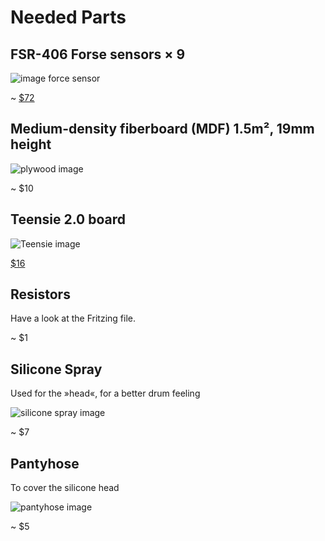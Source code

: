 # Needed Parts

## FSR-406 Forse sensors × 9

![image force sensor](https://www.adafruit.com/images/medium/1075_MED.jpg)

~ [$72](https://www.adafruit.com/products/1075)

## Medium-density fiberboard (MDF) 1.5m², 19mm height

![plywood image](http://unitedplywood.in/yahoo_site_admin/assets/images/Plywood.178231148.JPG)

~ $10

## Teensie 2.0 board

![Teensie image](http://www.pjrc.com/store/teensy_2.jpg)

[$16](http://www.pjrc.com/store/teensy.html)

## Resistors

Have a look at the Fritzing file.

~ $1

## Silicone Spray

Used for the »head«, for a better drum feeling

![silicone spray image](http://www.everfast-species.com/en/trans/catalogue/phototheque/grandes/4635-waterproof-silicon-all-joints-silicone-max.jpg)

~ $7

## Pantyhose

To cover the silicone head

![pantyhose image](http://mea2.img7e.de/images/219/95/burlington-soho-strumpfhose-dunkelbraun-800x1157-1.jpg)

~ $5

